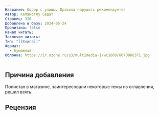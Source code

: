 ```yaml
---
Название: Кодер с улицы. Правила нарушать рекомендуется
Автор: Капаноглу Седат
Страниц: 320
Добавлена в базу: 2024-05-24
Прочитана: false
Начал читать: 
Закончил читать: 
Тип: "[[Книга]]"
Формат:
  - бумажная
Обложка: https://ir.ozone.ru/s3/multimedia-j/wc1000/6670988371.jpg
---
```

## Причина добавления

Полистал в магазине, заинтересовали некоторые темы из оглавления, решил взять.

## Рецензия